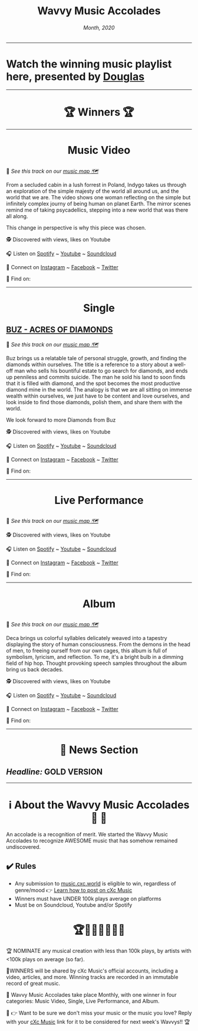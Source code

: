 
# <center> **Wavvy Music Accolades**</center> 
###### <center> Month, 2020</center> 

___

# Watch the winning music playlist here, presented by [Douglas](https://douglas.life)




___

# <center>🏆 Winners 🏆 </center>

___

#  <center> **Music Video**</center> 



## []()
📍 
*See this track on our [music map 🗺️]()*
</center>
From a secluded cabin in a lush forrest in Poland, Indygo takes us through an exploration of the simple majesty of the world all around us, and the world that we are. The video shows one woman reflecting on the simple but infinitely complex journy of being human on planet Earth. The mirror scenes remind me of taking psycadellics, stepping into a new world that was there all along. 

This change in perspective is why this piece was chosen. 


🕵 Discovered with  views,  likes on Youtube

🎧 Listen on [Spotify]() ~ [Youtube](https://www.youtube.com/watch?v=8fJM_bNKFME) ~ [Soundcloud]()

💫 Connect on [Instagram]() ~ [Facebook]() ~ [Twitter]()

🔗 Find  on: []()

___


#  <center> **Single**</center> 

## [BUZ - ACRES OF DIAMONDS]()
📍 
*See this track on our [music map 🗺️]()*
</center>

Buz brings us a relatable tale of personal struggle, growth, and finding the diamonds within ourselves. The title is a reference to a story about a well-off man who sells his bountiful estate to go search for diamonds, and ends up penniless and commits suicide. The man he sold his land to soon finds that it is filled with diamond, and the spot becomes the most productive diamond mine in the world. The analogy is that we are all sitting on immense wealth within ourselves, we just have to be content and love ourselves, and look inside to find those diamonds, polish them, and share them with the world. 

We look forward to more Diamonds from Buz


🕵 Discovered with  views,  likes on Youtube

🎧 Listen on [Spotify]() ~ [Youtube](https://www.youtube.com/watch?v=CcgX7ps3g8U) ~ [Soundcloud]()


💫 Connect on [Instagram]() ~ [Facebook]() ~ [Twitter]()


🔗 Find  on: []()

___

#  <center>**Live Performance**</center>

## []()
📍 
*See this track on our [music map 🗺️]()*

</center>


🕵 Discovered with  views,  likes on Youtube

🎧 Listen on [Spotify]() ~ [Youtube]() ~ [Soundcloud]()

💫 Connect on [Instagram]() ~ [Facebook]() ~ [Twitter]()

🔗 Find  on: []()

___

#  <center>**Album**</center>


## []()
📍 
*See this track on our [music map 🗺️]()*
 
</center>
Deca brings us colorful syllables delicately weaved into a tapestry displaying the story of human consciousness. From the demons in the head of men, to freeing ourself from our own cages, this album is full of symbolism, lyricism, and reflection. 
To me, it's a bright bulb in a dimming field of hip hop. Thought provoking speech samples throughout the album bring us back decades. 


🕵 Discovered with  views,  likes on Youtube

🎧 Listen on [Spotify]() ~ [Youtube](https://www.youtube.com/watch?v=wjzt00RmK-I) ~ [Soundcloud]()

💫 Connect on [Instagram]() ~ [Facebook]() ~ [Twitter]()

🔗 Find  on: []()


___
# <center>📰 News Section </center>
## *Headline:*  GOLD VERSION









___
# <center>ℹ️ About the Wavvy Music Accolades🕺 🌊 </center>

An accolade is a recognition of merit. We started the Wavvy Music Accolades to recognize AWESOME music that has somehow remained undiscovered.


## ✔️ Rules
- Any submission to [music.cxc.world](https://music.cxc.world) is eligible to win, regardless of genre/mood  👉 [Learn how to post on cXc Music](https://docs.cxc.world/knowledge-base/how-to-add-music/)
- Winners must have UNDER 100k plays average on platforms
- Must be on Soundcloud, Youtube and/or Spotify


#  <center>🏆🥇🎼🎶🎵🏅🎊</center>


🏆 NOMINATE any musical creation with less than 100k plays, by artists with <100k plays on average (so far).

🥇WINNERS will be shared by cXc Music's official accounts, including a video, articles, and more. Winning tracks are recorded in an immutable record of great music. 

🌊 Wavvy Music Accolades take place Monthly, with one winner in four categories: Music Video, Single, Live Performance, and Album.

🔑 👉 Want to be sure we don't miss your music or the music you love? Reply with your [cXc Music](https://music.cxc.world) link for it to be considered for next week's Wavvys!! 🏆
<!--stackedit_data:
eyJoaXN0b3J5IjpbMjA5MjAwMzIwNiwtNTg0MjM0MjI5LC0xMT
I0ODk5Mzk3LDk1MTA0ODE0LC0xODEzMTE3MDYyLDE2Nzk1NzM5
MjZdfQ==
-->